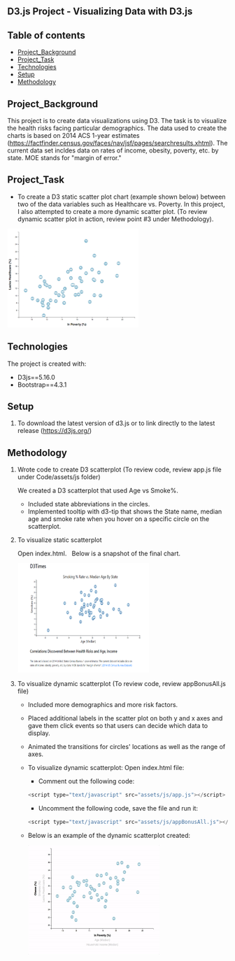 ## D3.js Project - Visualizing Data with D3.js

## Table of contents
* [Project_Background](##Project_Background)
* [Project_Task](##Project_Task)
* [Technologies](##Technologies)
* [Setup](##setup)
* [Methodology](##Methodology)


## Project_Background

This project is to create data visualizations using D3. The task is to visualize the health risks facing particular demographics. The data used to create the charts is based on 2014 ACS 1-year estimates (https://factfinder.census.gov/faces/nav/jsf/pages/searchresults.xhtml). The current data set incldes data on rates of income, obesity, poverty, etc. by state. MOE stands for "margin of error."

## Project_Task
* To create a D3 static scatter plot chart (example shown below) between two of the data variables such as Healthcare vs. Poverty.  In this project, I also attempted to create a more dynamic scatter plot. (To review dynamic scatter plot in action, review point #3 under Methodology).  

<img src="Images/4-scatter.jpg"  width="300" height="225">

## Technologies
The project is created with:
* D3js==5.16.0
* Bootstrap==4.3.1

## Setup
1. To download the latest version of d3.js or to link directly to the latest release (https://d3js.org/) 

## Methodology

1. Wrote code to create D3 scatterplot (To review code, review app.js file under Code/assets/js folder)

   We created a D3 scatterplot that used Age vs Smoke%.
   * Included state abbreviations in the circles.
   * Implemented tooltip with d3-tip that shows the State name, median age and smoke rate when you hover on a specific circle on the scatterplot.

2. To visualize static scatterplot

   Open index.html.  &nbsp; Below is a snapshot of the final chart.

    <img src="Images/final_hw_image.png"  width="300" height="250">

3. To visualize dynamic scatterplot (To review code, review appBonusAll.js file)
    * Included more demographics and more risk factors.
    * Placed additional labels in the scatter plot on both y and x axes and gave them click events so that users can decide which data to display. 
    * Animated the transitions for circles' locations as well as the range of axes. 
    * To visualize dynamic scatterplot: Open index.html file:  

        * Comment out the following code:
        ```javascript
        <script type="text/javascript" src="assets/js/app.js"></script>
        ```
        * Uncomment the following code, save the file and run it:  
        ```javascript
        <script type="text/javascript" src="assets/js/appBonusAll.js"></script> 

    * Below is an example of the dynamic scatterplot created:

        <img src="Images/7-animated-scatter.gif"  width="300" height="250">
